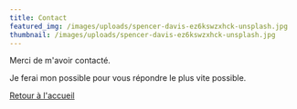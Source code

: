 ```yaml
---
title: Contact
featured_img: /images/uploads/spencer-davis-ez6kswzxhck-unsplash.jpg
thumbnail: /images/uploads/spencer-davis-ez6kswzxhck-unsplash.jpg
---
```


Merci de m'avoir contacté.

Je ferai mon possible pour vous répondre le plus vite possible.

[Retour à l'accueil](/)
